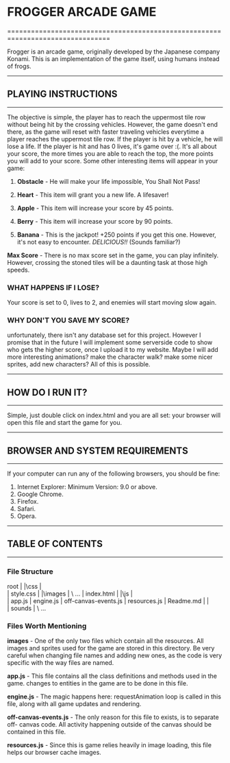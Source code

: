 
# FROGGER ARCADE GAME
================================================================================

Frogger is an arcade game, originally developed by the Japanese company Konami. This is an implementation of the game itself,
using humans instead of frogs.

-------------------------------------------------------------------------------
## PLAYING INSTRUCTIONS
-------------------------------------------------------------------------------
The objective is simple, the player has to reach the uppermost tile row without being hit by the crossing vehicles. However, the game doesn't end there, as the game will reset with faster traveling vehicles everytime a player reaches the uppermost tile row. If the player is hit by a vehicle, he will lose a life. If the player is hit and has 0 lives, it's game over :(. It's all about your score, the more times you are able to reach the top, the more points you will add to your score. Some other interesting items
will appear in your game:

1. **Obstacle** - He will make your life impossible, You Shall Not Pass!

2. **Heart** - This item will grant you a new life. A lifesaver!

3. **Apple** - This item will increase your score by 45 points.

4. **Berry** - This item will increase your score by 90 points.

5. **Banana** - This is the jackpot! +250 points if you get this one.
			However, it's not easy to encounter. *DELICIOUS!!* (Sounds familiar?)


**Max Score** -  There is no max score set in the game, you can play infinitely. However,
			 crossing the stoned tiles will be a daunting task at those high speeds.


### WHAT HAPPENS IF I LOSE?
Your score is set to 0, lives to 2, and enemies will start moving slow again.


### WHY DON'T YOU SAVE MY SCORE?
unfortunately, there isn't any database set for this project. However I promise that in the future I will implement some serverside code to show who gets the higher score, once I upload it to my website. Maybe I will add more interesting animations? make the character walk? make some nicer sprites, add new characters? All of this is possible.

------------------------------------------------------------------------------
## HOW DO I RUN IT?
------------------------------------------------------------------------------
Simple, just double click on index.html and you are all set: your browser will open this file and start the game for you.


------------------------------------------------------------------------------
## BROWSER AND SYSTEM REQUIREMENTS
------------------------------------------------------------------------------
If your computer can run any of the following browsers, you should be fine:

1. Internet Explorer: Minimum Version: 9.0 or above.
2. Google Chrome.
3. Firefox.
4. Safari.
5. Opera.


--------------------------------------------------------------------------------
## TABLE OF CONTENTS
--------------------------------------------------------------------------------

### File Structure

root
	|
    |\css
    |	\
    |	 style.css
    |
    |\images
    |	\ ...
	|
 index.html
 	|
 	|\js
 	|	\
	|	app.js
	|	engine.js
	|	off-canvas-events.js
	|	resources.js
	|
 Readme.md
 	|
 	|\
 	| sounds
	|	\ ...



### Files Worth Mentioning


**images** - One of the only two files which contain all the resources. All images
		 	 and sprites used for the game are stored in this directory. Be very careful when changing file names and adding new ones, as the code is very specific with the way files are named.

**app.js** - This file contains all the class definitions and methods used in the game.
			 changes to entities in the game are to be done in this file.

**engine.js** - The magic happens here: requestAnimation loop is called in this file,
				along with all game updates and rendering.

**off-canvas-events.js** - The only reason for this file to exists, is to separate off-							  canvas code. All activity happening outside of the canvas
                           should be contained in this file.

**resources.js** - Since this is game relies heavily in image loading, this file helps
				   our browser cache images.
